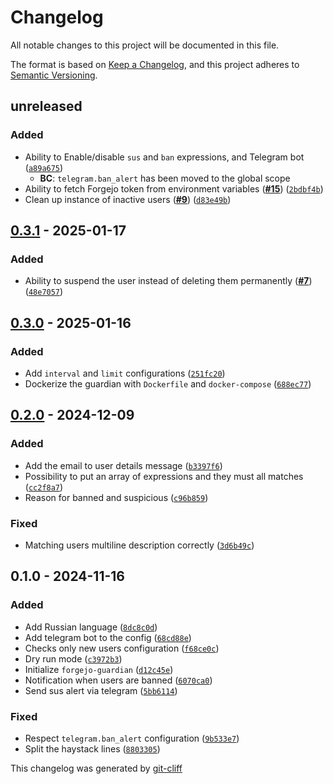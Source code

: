 # Changelog
All notable changes to this project will be documented in this file.

The format is based on [Keep a Changelog](https://keepachangelog.com/en/1.0.0/),
and this project adheres to [Semantic Versioning](https://semver.org/spec/v2.0.0.html).

## unreleased
### Added
-  Ability to Enable/disable `sus` and `ban` expressions, and Telegram bot ([`a89a675`](https://git.4rs.nl/awiteb/forgejo-guardian/commit/a89a675a210685553a2926c2a41a12c02ab33163))
    - **BC**:  `telegram.ban_alert` has been moved to the global scope
-  Ability to fetch Forgejo token from environment variables ([**#15**](https://git.4rs.nl/awiteb/forgejo-guardian/issues/15)) ([`2bdbf4b`](https://git.4rs.nl/awiteb/forgejo-guardian/commit/2bdbf4b5f234c8654b51b88a778394543c00f79e))
-  Clean up instance of inactive users ([**#9**](https://git.4rs.nl/awiteb/forgejo-guardian/issues/9)) ([`d83e49b`](https://git.4rs.nl/awiteb/forgejo-guardian/commit/d83e49bcf6ec606f334b9451ad7dc3430152a3bf))

## [0.3.1](https://git.4rs.nl/awiteb/forgejo-guardian/compare/v0.3.0..v0.3.1) - 2025-01-17
### Added
-  Ability to suspend the user instead of deleting them permanently ([**#7**](https://git.4rs.nl/awiteb/forgejo-guardian/issues/7)) ([`48e7057`](https://git.4rs.nl/awiteb/forgejo-guardian/commit/48e70572e2b1b48321637e55fbdf25180ed8cccd))

## [0.3.0](https://git.4rs.nl/awiteb/forgejo-guardian/compare/v0.2.0..v0.3.0) - 2025-01-16
### Added
-  Add `interval` and `limit` configurations ([`251fc20`](https://git.4rs.nl/awiteb/forgejo-guardian/commit/251fc209a2d642c3b804a74b08d2bad32d7c3165))
-  Dockerize the guardian with `Dockerfile` and `docker-compose` ([`688ec77`](https://git.4rs.nl/awiteb/forgejo-guardian/commit/688ec77c77c8b4a3d9e0b5d6e5715c175210e63c))

## [0.2.0](https://git.4rs.nl/awiteb/forgejo-guardian/compare/v0.1.0..v0.2.0) - 2024-12-09
### Added
-  Add the email to user details message ([`b3397f6`](https://git.4rs.nl/awiteb/forgejo-guardian/commit/b3397f63163b6679248a680a7ab423d7852df647))
-  Possibility to put an array of expressions and they must all matches ([`cc2f8a7`](https://git.4rs.nl/awiteb/forgejo-guardian/commit/cc2f8a791b2c1be8cae2f6ba9dfd0a718d4d3c71))
-  Reason for banned and suspicious ([`c96b859`](https://git.4rs.nl/awiteb/forgejo-guardian/commit/c96b859931d893751b15977f2ede7034b46628e7))
### Fixed
-  Matching users multiline description correctly ([`3d6b49c`](https://git.4rs.nl/awiteb/forgejo-guardian/commit/3d6b49c01a61d6ee18da488dbc1d1fbf5caedf3c))

## 0.1.0 - 2024-11-16
### Added
-  Add Russian language ([`8dc8c0d`](https://git.4rs.nl/awiteb/forgejo-guardian/commit/8dc8c0d2315d7d47f6f2605fcdfd62499a4c4460))
-  Add telegram bot to the config ([`68cd88e`](https://git.4rs.nl/awiteb/forgejo-guardian/commit/68cd88e96af0cd92c10e30ec9675f003c89c436f))
-  Checks only new users configuration ([`f68ce0c`](https://git.4rs.nl/awiteb/forgejo-guardian/commit/f68ce0c5bd86e1a637736219f0e952831fe8cc7b))
-  Dry run mode ([`c3972b3`](https://git.4rs.nl/awiteb/forgejo-guardian/commit/c3972b356642c3977b4a2477e4a5f1acd3db868f))
-  Initialize `forgejo-guardian` ([`d12c45e`](https://git.4rs.nl/awiteb/forgejo-guardian/commit/d12c45ed637b0ba1e42b73fe46520e65b0d0dfd9))
-  Notification when users are banned ([`6070ca0`](https://git.4rs.nl/awiteb/forgejo-guardian/commit/6070ca035cb6f18b18a2e467240c06d6df3c6092))
-  Send sus alert via telegram ([`5bb6114`](https://git.4rs.nl/awiteb/forgejo-guardian/commit/5bb6114aa77e629fcc0c12177b401ac7ab287db2))
### Fixed
-  Respect `telegram.ban_alert` configuration ([`9b533e7`](https://git.4rs.nl/awiteb/forgejo-guardian/commit/9b533e7ea37741808e63500e6f7b3273cfcb8e5a))
-  Split the haystack lines ([`8803305`](https://git.4rs.nl/awiteb/forgejo-guardian/commit/880330576dffa09909beee8c1ec3570f40915adc))

This changelog was generated by [git-cliff](https://github.com/orhun/git-cliff)
